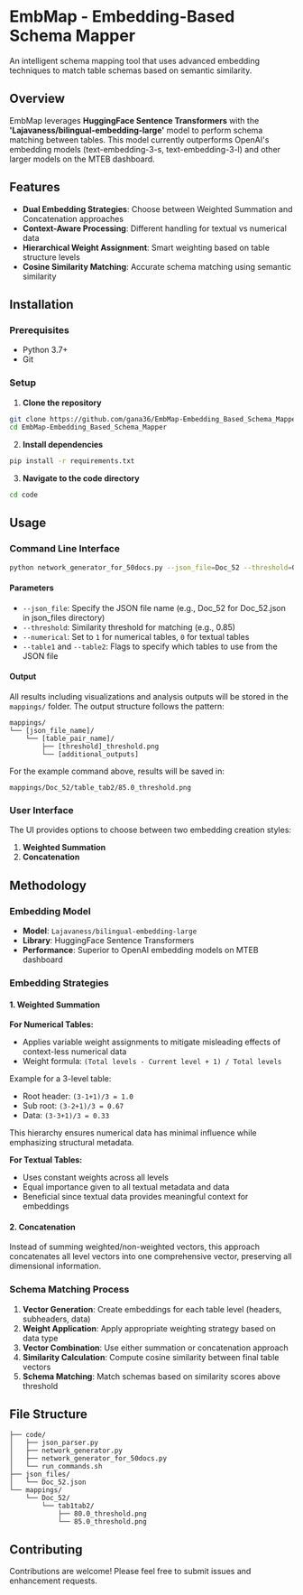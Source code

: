 # EmbMap - Embedding-Based Schema Mapper

An intelligent schema mapping tool that uses advanced embedding techniques to match table schemas based on semantic similarity.

## Overview

EmbMap leverages **HuggingFace Sentence Transformers** with the **'Lajavaness/bilingual-embedding-large'** model to perform schema matching between tables. This model currently outperforms OpenAI's embedding models (text-embedding-3-s, text-embedding-3-l) and other larger models on the MTEB dashboard.

## Features

- **Dual Embedding Strategies**: Choose between Weighted Summation and Concatenation approaches
- **Context-Aware Processing**: Different handling for textual vs numerical data
- **Hierarchical Weight Assignment**: Smart weighting based on table structure levels
- **Cosine Similarity Matching**: Accurate schema matching using semantic similarity

## Installation

### Prerequisites
- Python 3.7+
- Git

### Setup

1. **Clone the repository**
```bash
git clone https://github.com/gana36/EmbMap-Embedding_Based_Schema_Mapper.git
cd EmbMap-Embedding_Based_Schema_Mapper
```

2. **Install dependencies**
```bash
pip install -r requirements.txt
```

3. **Navigate to the code directory**
```bash
cd code
```

## Usage

### Command Line Interface

```bash
python network_generator_for_50docs.py --json_file=Doc_52 --threshold=0.85 --numerical=0 --table1 --table2
```

#### Parameters

- `--json_file`: Specify the JSON file name (e.g., Doc_52 for Doc_52.json in json_files directory)
- `--threshold`: Similarity threshold for matching (e.g., 0.85)
- `--numerical`: Set to `1` for numerical tables, `0` for textual tables
- `--table1` and `--table2`: Flags to specify which tables to use from the JSON file

#### Output

All results including visualizations and analysis outputs will be stored in the `mappings/` folder. The output structure follows the pattern:
```
mappings/
└── [json_file_name]/
    └── [table_pair_name]/
        ├── [threshold]_threshold.png
        └── [additional_outputs]
```

For the example command above, results will be saved in:
```
mappings/Doc_52/table_tab2/85.0_threshold.png
```

### User Interface

The UI provides options to choose between two embedding creation styles:
1. **Weighted Summation**
2. **Concatenation**

## Methodology

### Embedding Model

- **Model**: `Lajavaness/bilingual-embedding-large`
- **Library**: HuggingFace Sentence Transformers
- **Performance**: Superior to OpenAI embedding models on MTEB dashboard

### Embedding Strategies

#### 1. Weighted Summation

**For Numerical Tables:**
- Applies variable weight assignments to mitigate misleading effects of context-less numerical data
- Weight formula: `(Total levels - Current level + 1) / Total levels`

Example for a 3-level table:
- Root header: `(3-1+1)/3 = 1.0`
- Sub root: `(3-2+1)/3 = 0.67`
- Data: `(3-3+1)/3 = 0.33`

This hierarchy ensures numerical data has minimal influence while emphasizing structural metadata.

**For Textual Tables:**
- Uses constant weights across all levels
- Equal importance given to all textual metadata and data
- Beneficial since textual data provides meaningful context for embeddings

#### 2. Concatenation

Instead of summing weighted/non-weighted vectors, this approach concatenates all level vectors into one comprehensive vector, preserving all dimensional information.

### Schema Matching Process

1. **Vector Generation**: Create embeddings for each table level (headers, subheaders, data)
2. **Weight Application**: Apply appropriate weighting strategy based on data type
3. **Vector Combination**: Use either summation or concatenation approach
4. **Similarity Calculation**: Compute cosine similarity between final table vectors
5. **Schema Matching**: Match schemas based on similarity scores above threshold

## File Structure

```
├── code/
│   ├── json_parser.py
│   ├── network_generator.py
│   ├── network_generator_for_50docs.py
│   └── run_commands.sh
├── json_files/
│   └── Doc_52.json
└── mappings/
    └── Doc_52/
        └── tab1tab2/
            ├── 80.0_threshold.png
            └── 85.0_threshold.png
```

## Contributing

Contributions are welcome! Please feel free to submit issues and enhancement requests.
